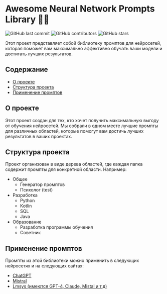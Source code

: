 # Awesome Neural Network Prompts Library 🧠🚀

![GitHub last commit](https://img.shields.io/github/last-commit/abshka/prompts_ai/main)
![GitHub contributors](https://img.shields.io/github/contributors/abshka/prompts_ai/main)
![GitHub stars](https://img.shields.io/github/stars/abshka/prompts_ai?style=social)

Этот проект представляет собой библиотеку промптов для нейросетей, которая поможет вам максимально эффективно обучать ваши модели и достигать лучших результатов.

## Содержание

* [О проекте](#о-проекте)
* [Структура проекта](#структура-проекта)
* [Применение промптов](#применение-промптов)

## О проекте

Этот проект создан для тех, кто хочет получить максимальную выгоду от обучения нейросетей. Мы собрали в одном месте лучшие промпты для различных областей, которые помогут вам достичь лучших результатов в ваших проектах.

## Структура проекта

Проект организован в виде дерева областей, где каждая папка содержит промпты для конкретной области. Например:

* Общее
  + Генератор промптов
  + Психолог (test)
* Разработка
  + Python
  + Kotlin
  + SQL
  + Java
* Образование
  + Разработка программы обучения
  + Советник

## Применение промптов

Промпты из этой библиотеки можно применить в следующих нейросетях и на следующих сайтах:

* [ChatGPT](https://chat.openai.com)
* [Mistral](https://chat.mistral.ai)
* [Lmsys (имеются GPT-4, Claude, Mistal и т.д)](https://arena.lmsys.org)

